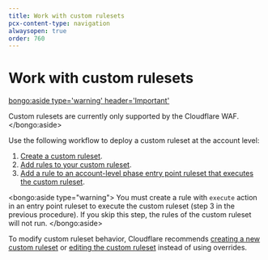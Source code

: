 ```yaml
---
title: Work with custom rulesets
pcx-content-type: navigation
alwaysopen: true
order: 760
---
```


# Work with custom rulesets

<bongo:aside type='warning' header='Important'>

Custom rulesets are currently only supported by the Cloudflare WAF.
</bongo:aside>

Use the following workflow to deploy a custom ruleset at the account level:

1. [Create a custom ruleset](/custom-rulesets/create-custom-ruleset).
1. [Add rules to your custom ruleset](/custom-rulesets/add-rules-ruleset).
1. [Add a rule to an account-level phase entry point ruleset that executes the custom ruleset](/custom-rulesets/deploy-custom-ruleset).

<bongo:aside type="warning">
You must create a rule with `execute` action in an entry point ruleset to execute the custom ruleset (step 3 in the previous procedure). If you skip this step, the rules of the custom ruleset will not run.
</bongo:aside>

To modify custom ruleset behavior, Cloudflare recommends [creating a new custom ruleset](/custom-rulesets/create-custom-ruleset) or [editing the custom ruleset](/custom-rulesets/add-rules-ruleset) instead of using overrides.
